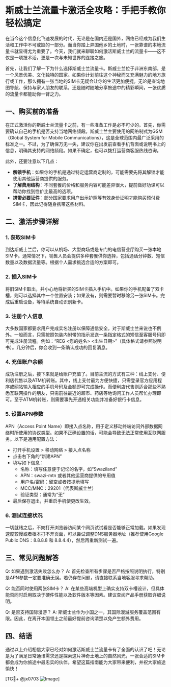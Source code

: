 # 斯威士兰流量卡激活全攻略：手把手教你轻松搞定

在当今这个信息化飞速发展的时代，无论是在国内还是国外，网络已经成为我们生活和工作中不可或缺的一部分。而当你踏上异国他乡的土地时，一张靠谱的本地流量卡就显得尤为重要了。今天，我们就来聊聊如何激活斯威士兰的流量卡——这不仅是一项技术活，更是一次与未知世界的连接之旅。

首先，让我们了解一下为什么选择斯威士兰流量卡。斯威士兰位于非洲东南部，是一个风景优美、文化独特的国家。如果你计划前往这个神秘而又充满魅力的地方旅行或工作，那么拥有一张当地的SIM卡无疑会让你的生活更加便捷。无论是查询地图导航、保持与家人朋友的联系，还是随时随地分享旅途中的精彩瞬间，一张优质的流量卡都能助你一臂之力。

## 一、购买前的准备

在正式激活你的斯威士兰流量卡之前，有一些准备工作是必不可少的。首先，你需要确认自己的手机是否支持当地网络频段。斯威士兰主要使用的网络制式为GSM（Global System for Mobile Communications），这是全球范围内最广泛采用的标准之一。不过，为了确保万无一失，建议你在出发前查看手机背面或说明书上的信息，明确其支持的网络频段。如果不确定，也可以拨打运营商客服热线咨询。

此外，还要注意以下几点：
- **解锁手机**：如果你的手机是通过特定运营商定制的，可能需要先将其解锁才能使用其他运营商提供的服务。
- **了解费用结构**：不同套餐的价格和服务内容可能差异很大，提前做好功课可以帮助你找到性价比最高的选项。
- **携带必要证件**：部分国家要求用户出示护照等有效身份证明才能购买预付费SIM卡，因此记得随身携带这些材料。

## 二、激活步骤详解

### 1. 获取SIM卡
到达斯威士兰后，你可以从机场、大型商场或是专门的电信营业厅购买一张本地SIM卡。通常情况下，销售人员会提供多种套餐供你选择，包括通话分钟数、短信数量以及数据流量等。根据个人需求挑选合适的方案即可。

### 2. 插入SIM卡
将旧SIM卡取出，并小心地将新买的SIM卡插入手机中。如果你的手机配备了双卡槽，则可以选择其中一个位置安装；如果没有，则需要暂时移除另一张SIM卡。完成后重启设备，等待系统自动识别新卡。

### 3. 注册个人信息
大多数国家都要求用户完成实名注册以保障通信安全。对于斯威士兰来说也不例外。一般而言，只需按照包装内附带的指示发送一条指定格式的短信至客服号码即可完成注册流程。例如：“REG <您的姓名> <出生日期>”（具体格式请参照说明书）。几分钟后，你会收到一条确认成功的回复消息。

### 4. 充值账户余额
成功注册之后，接下来就是给账户充值了。目前主流的方式有三种：线上支付、便利店代售以及ATM机转账。其中，线上支付最为方便快捷，只需登录官方应用程序或网站输入相应的手机号码及金额即可完成操作。而便利店代售则适合那些不熟悉互联网操作的朋友，只需前往最近的超市、药店等地询问工作人员帮忙办理即可。至于ATM机转账，则需要事先开通相关功能并准备好银行卡信息。

### 5. 设置APN参数
APN（Access Point Name）即接入点名称，用于定义移动终端访问外部数据网络时所使用的协议类型。如果不正确设置的话，可能会导致无法正常使用互联网服务。以下是通用配置方法：
- 打开手机设置 > 移动网络 > 接入点名称
- 点击右下角的“新建APN”
- 填写如下信息：
  - 名称：填写任意便于记忆的名字，如“Swaziland”
  - APN：swazi-mtn 或者其他运营商提供的专用值
  - 用户名/密码：留空或者按提示填写
  - MCC/MNC：29201（代表斯威士兰）
  - 验证类型：通常为“无”
- 最后保存退出，并重启手机使更改生效。

### 6. 测试连接状况
一切就绪之后，不妨打开浏览器访问某个网页试试看是否能够正常加载。如果发现速度较慢或者根本打不开页面，可以尝试调整DNS服务器地址（推荐使用Google Public DNS：8.8.8.8 和 8.8.4.4），然后再重新测试一遍。

## 三、常见问题解答

Q: 如果遇到激活失败怎么办？
A: 首先检查所有步骤是否严格按照说明执行，特别是APN参数一定要准确无误。若仍存在问题，请直接联系当地客服寻求帮助。

Q: 能否同时使用两张SIM卡？
A: 在某些高端机型上确实支持双卡槽设计，但具体能否同时启用取决于硬件性能以及软件版本等因素。建议查阅产品手册获取详细说明。

Q: 是否支持国际漫游？
A: 斯威士兰作为小国之一，其国际漫游服务覆盖范围有限。因此，在离开本国领土之前最好提前咨询清楚以免产生额外费用。

## 四、结语

通过以上介绍相信大家已经对如何激活斯威士兰流量卡有了全面的认识了吧！无论是为了满足日常通讯需求还是探索这片神奇土地上的自然风光，一张合适的SIM卡都会成为你旅途中最忠实的伙伴。希望这篇指南能为大家带来便利，并祝大家旅途愉快！

[TG💪+ @jx0703 ![Image](https://github.com/user-attachments/assets/dbca1d08-cadb-493c-b0ec-ad6f7a83f270)]